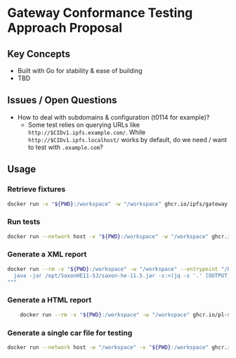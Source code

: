 # Gateway Conformance Testing Approach Proposal

## Key Concepts

- Built with Go for stability & ease of building
- TBD

## Issues / Open Questions

- How to deal with subdomains & configuration (t0114 for example)?
  - Some test relies on querying URLs like `http://$CIDv1.ipfs.example.com/`. While `http://$CIDv1.ipfs.localhost/` works by default, do we need / want to test with `.example.com`?

## Usage

### Retrieve fixtures

```bash
docker run -v "${PWD}:/workspace" -w "/workspace" ghcr.io/ipfs/gateway-conformance extract-fixtures [OUTPUT_DIR]
```

### Run tests

```bash
docker run --network host -v "${PWD}:/workspace" -w "/workspace" ghcr.io/ipfs/gateway-conformance test [gateway-url] [OUTPUT_JSON]
```

### Generate a XML report

```bash
docker run --rm -v "${PWD}:/workspace" -w "/workspace" --entrypoint "/bin/bash" ghcr.io/pl-strflt/saxon:v1 -c """
  java -jar /opt/SaxonHE11-5J/saxon-he-11.5.jar -s:<(jq -s '.' [OUTPUT_JSON]) -xsl:/etc/gotest.xsl -o:[OUTPUT_XML]
"""

```

### Generate a HTML report

```bash
	docker run --rm -v "${PWD}:/workspace" -w "/workspace" ghcr.io/pl-strflt/saxon:v1 -s:[OUTPUT_XML] -xsl:/etc/junit-noframes-saxon.xsl -o:[OUTPUT_HTML]
```

### Generate a single car file for testing

```bash
docker run --network host -w "/workspace" -v "${PWD}:/workspace" ghcr.io/ipfs/gateway-conformance merge-fixtures /workspace/[output-car]
```
